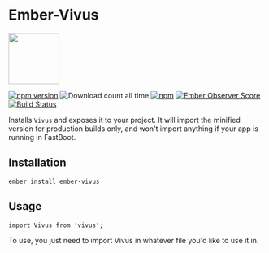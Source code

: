 # Ember-Vivus

<a href="https://shipshape.io/"><img src="http://i.imgur.com/bU4ABmk.png" width="100" height="100"/></a>

[![npm version](https://badge.fury.io/js/ember-vivus.svg)](http://badge.fury.io/js/ember-vivus)
![Download count all time](https://img.shields.io/npm/dt/ember-vivus.svg)
[![npm](https://img.shields.io/npm/dm/ember-vivus.svg)]()
[![Ember Observer Score](http://emberobserver.com/badges/ember-vivus.svg)](http://emberobserver.com/addons/ember-vivus)
[![Build Status](https://travis-ci.org/shipshapecode/ember-vivus.svg)](https://travis-ci.org/shipshapecode/ember-vivus)

Installs `Vivus` and exposes it to your project. It will import the minified version for production builds only, and won't import anything if your app is running in FastBoot.

## Installation

`ember install ember-vivus`

## Usage

`import Vivus from 'vivus';`

To use, you just need to import Vivus in whatever file you'd like to use it in.
